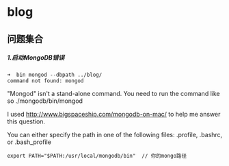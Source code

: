 # blog

## 问题集合

##### 1.启动MongoDB错误
```
➜  bin mongod --dbpath ../blog/
command not found: mongod

```

"Mongod" isn't a stand-alone command. You need to run the command like so ./mongodb/bin/mongod

I used http://www.bigspaceship.com/mongodb-on-mac/ to help me answer this question.


You can either specify the path in one of the following files: .profile, .bashrc, or .bash_profile
```
export PATH="$PATH:/usr/local/mongodb/bin"  // 你的mongo路径
```